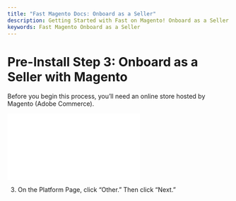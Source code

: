 ```yaml
---
title: "Fast Magento Docs: Onboard as a Seller"
description: Getting Started with Fast on Magento! Onboard as a Seller
keywords: Fast Magento Onboard as a Seller
---
```


# Pre-Install Step 3: Onboard as a Seller with Magento

Before you begin this process, you’ll need an online store hosted by Magento (Adobe Commerce).

<embed src="/reusables/for-developers/_platform_all_sign_up_as_a_seller.md" />

3. On the Platform Page, click “Other.” Then click “Next.”

